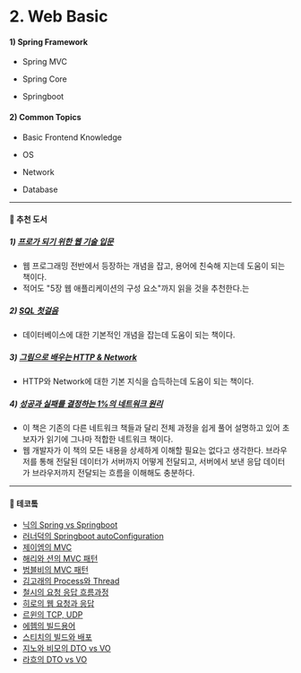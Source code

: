 # 2. Web Basic

#### 1) Spring Framework

- Spring MVC

- Spring Core

- Springboot

#### 2) Common Topics

- Basic Frontend Knowledge
    
- OS
    
- Network

- Database
    
---

#### 📖 추천 도서

##### 1) [프로가 되기 위한 웹 기술 입문](http://www.yes24.com/Product/Goods/6721651?Acode=101)
- 웹 프로그래밍 전반에서 등장하는 개념을 잡고, 용어에 친숙해 지는데 도움이 되는 책이다.
- 적어도 "5장 웹 애플리케이션의 구성 요소"까지 읽을 것을 추천한다.는

##### 2) [SQL 첫걸음](http://www.yes24.com/Product/Goods/22744867)
- 데이터베이스에 대한 기본적인 개념을 잡는데 도움이 되는 책이다.

##### 3) [그림으로 배우는 HTTP & Network](http://www.yes24.com/Product/Goods/15894097?Acode=101)
- HTTP와 Network에 대한 기본 지식을 습득하는데 도움이 되는 책이다.

##### 4) [성공과 실패를 결정하는 1%의 네트워크 원리](http://www.yes24.com/Product/Goods/90640081?scode=032&OzSrank=1)
- 이 책은 기존의 다른 네트워크 책들과 달리 전체 과정을 쉽게 풀어 설명하고 있어 초보자가 읽기에 그나마 적합한 네트워크 책이다.
- 웹 개발자가 이 책의 모든 내용을 상세하게 이해할 필요는 없다고 생각한다. 브라우저를 통해 전달된 데이터가 서버까지 어떻게 전달되고, 서버에서 보낸 응답 데이터가 브라우저까지 전달되는 흐름을 이해해도 충분하다.

---

#### 🎥 테코톸

- [닉의 Spring vs Springboot](https://www.youtube.com/watch?v=6h9qmKWK6Io&list=PLgXGHBqgT2TvpJ_p9L_yZKPifgdBOzdVH&index=43&t=0s)
- [러너덕의 Springboot autoConfiguration](https://www.youtube.com/watch?v=OXILjfY8edw&list=PLgXGHBqgT2TvpJ_p9L_yZKPifgdBOzdVH&index=51&t=0s)
- [제이엠의 MVC](https://www.youtube.com/watch?v=nMolWzTT-dU&list=PLgXGHBqgT2TvpJ_p9L_yZKPifgdBOzdVH&index=33&t=0s)
- [해리와 션의 MVC 패턴](https://www.youtube.com/watch?v=uoVNJkyXX0I&list=PLgXGHBqgT2TvpJ_p9L_yZKPifgdBOzdVH&index=53&t=0s)
- [범블비의 MVC 패턴](https://www.youtube.com/watch?v=es1ckjHOzTI&list=PLgXGHBqgT2TvpJ_p9L_yZKPifgdBOzdVH&index=10&t=35s)
- [김고래의 Process와 Thread](https://www.youtube.com/watch?v=LLiV5Yz1AWg&list=PLgXGHBqgT2TvpJ_p9L_yZKPifgdBOzdVH&index=36&t=0s)
- [철시의 요청 응답 흐름과정](https://www.youtube.com/watch?v=4SaW9BbtL3k&list=PLgXGHBqgT2TvpJ_p9L_yZKPifgdBOzdVH&index=35&t=0s)
- [히로의 웹 요청과 응답](https://www.youtube.com/watch?v=xz7e-GL2g6g&list=PLgXGHBqgT2TvpJ_p9L_yZKPifgdBOzdVH&index=6&t=0s)
- [르윈의 TCP, UDP](https://www.youtube.com/watch?v=ikDVGYp5dhg&list=PLgXGHBqgT2TvpJ_p9L_yZKPifgdBOzdVH&index=39&t=0s)
- [에헴의 빌드용어](https://www.youtube.com/watch?v=JgRCaVwkPE8&list=PLgXGHBqgT2TvpJ_p9L_yZKPifgdBOzdVH&index=41&t=0s)
- [스티치의 빌드와 배포](https://www.youtube.com/watch?v=6SvUZqbU37E&list=PLgXGHBqgT2TvpJ_p9L_yZKPifgdBOzdVH&index=5&t=0s)
- [지노와 비모의 DTO vs VO](https://www.youtube.com/watch?v=EeJnNaiMy3U&list=PLgXGHBqgT2TvpJ_p9L_yZKPifgdBOzdVH&index=54&t=0s)
- [라흐의 DTO vs VO](https://www.youtube.com/watch?v=J_Dr6R0Ov8E&list=PLgXGHBqgT2TvpJ_p9L_yZKPifgdBOzdVH&index=9&t=0s)
